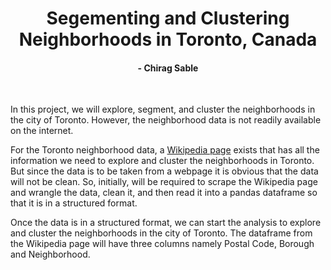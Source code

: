 <h1 align='center'> Segementing and Clustering Neighborhoods in Toronto, Canada</h1>
<h4 align='center'>- Chirag Sable</h4><br>

In this project, we will explore, segment, and cluster the neighborhoods in the city of Toronto. However, the neighborhood data is not readily available on the internet.

For the Toronto neighborhood data, a [Wikipedia page](https://en.wikipedia.org/wiki/List_of_postal_codes_of_Canada:_M) exists that has all the information we need to explore and cluster the neighborhoods in Toronto. But since the data is to be taken from a webpage it is obvious that the data will not be clean. So, initially, will be required to scrape the Wikipedia page and wrangle the data, clean it, and then read it into a pandas dataframe so that it is in a structured format.

Once the data is in a structured format, we can start the analysis to explore and cluster the neighborhoods in the city of Toronto. The dataframe from the Wikipedia page will have three columns namely Postal Code, Borough and Neighborhood.
